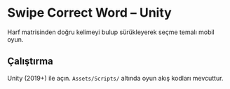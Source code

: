 # Swipe Correct Word – Unity

Harf matrisinden doğru kelimeyi bulup sürükleyerek seçme temalı mobil oyun.

## Çalıştırma
Unity (2019+) ile açın. `Assets/Scripts/` altında oyun akış kodları mevcuttur.
